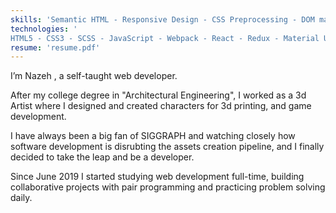 ```yaml
---
skills: 'Semantic HTML - Responsive Design - CSS Preprocessing - DOM manipulation - UI Engineering - OOP - MVC - RESTful APIs - TDD / BDD - Unit Testing - refactoring - deployment - Relational Databases - Version Control - Git Flow'
technologies: '
HTML5 - CSS3 - SCSS - JavaScript - Webpack - React - Redux - Material UI - Ruby - Ruby on Rails - PostgreSQL - NodeJS - Rspec - Jest - REST APIs - GraphQL - Gatsby - Webpack - NPM - Git - Linux - Bash - Figma - Netlify'
resume: 'resume.pdf'
--- 
```


I’m <span>Nazeh</span> , a self-taught <span>web developer</span>.

After my college degree in "Architectural Engineering", I worked as a 3d Artist where I designed and created characters for 3d printing, and game development.

I have always been a big fan of SIGGRAPH and watching closely how software development is disrubting the assets creation pipeline, and I finally decided to take the leap and be a developer.

Since June 2019 I started studying web development full-time, building collaborative projects with pair programming and practicing problem solving daily.